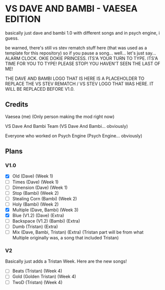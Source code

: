 # VS DAVE AND BAMBI - VAESEA EDITION
basically just dave and bambi 1.0 with different songs and in psych engine, i guess.

be warned, there's still vs stev rematch stuff here (that was used as a template for this repository) so if you pause a song... well... let's just say... ALARM CLOCK. OKIE DOKIE PRINCESS. ITS'A YOUR TURN TO TYPE. ITS'A TIME FOR YOU TO TYPE! PLEASE STOP! YOU HAVEN'T SEEN THE LAST OF ME!

THE DAVE AND BAMBI LOGO THAT IS HERE IS A PLACEHOLDER TO REPLACE THE VS STEV REMATCH / VS STEV LOGO THAT WAS HERE. IT WILL BE REPLACED BEFORE V1.0.

## Credits
Vaesea (me) (Only person making the mod right now)

VS Dave And Bambi Team (VS Dave And Bambi... obviously)

Everyone who worked on Psych Engine (Psych Engine... obviously)

## Plans
### V1.0
- [x] Old (Dave) (Week 1)
- [ ] Times (Dave) (Week 1)
- [ ] Dimension (Dave) (Week 1)
- [ ] Stop (Bambi) (Week 2)
- [ ] Stealing Corn (Bambi) (Week 2)
- [ ] Holy (Bambi) (Week 2)
- [x] Multiple (Dave, Bambi) (Week 3)
- [x] Blue (V1.2) (Dave) (Extra)
- [ ] Backspace (V1.2) (Bambi) (Extra)
- [ ] Dumb (Tristan) (Extra)
- [ ] Mix (Dave, Bambi, Tristan) (Extra) (Tristan part will be from what Multiple originally was, a song that included Tristan)

### V2
Basically just adds a Tristan Week. Here are the new songs!
- [ ] Beats (Tristan) (Week 4)
- [ ] Gold (Golden Tristan) (Week 4)
- [ ] TwoD (Tristan) (Week 4)
